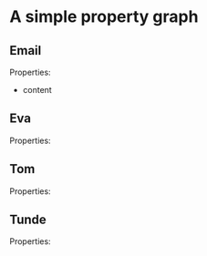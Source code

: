# A simple property graph


## Email

 

Properties:

- content


## Eva

 

Properties:


## Tom

 

Properties:


## Tunde

 

Properties:


